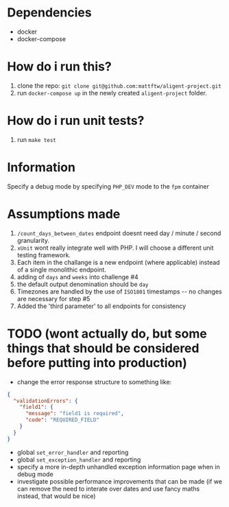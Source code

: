 # Dependencies
* docker
* docker-compose

# How do i run this?
1. clone the repo: `git clone git@github.com:mattftw/aligent-project.git`
2. run `docker-compose up` in the newly created `aligent-project` folder.

# How do i run unit tests?
1. run `make test`

# Information
Specify a debug mode by specifying `PHP_DEV` mode to the `fpm` container

# Assumptions made
1. `/count_days_between_dates` endpoint doesnt need day / minute / second granularity.
2. `xUnit` wont really integrate well with PHP. I will choose a different unit testing framework.
3. Each item in the challange is a new endpoint (where applicable) instead of a single monolithic endpoint.
4. adding of `days` and `weeks` into challenge #4
5. the default output denomination should be `day`
6. Timezones are handled by the use of `ISO1801` timestamps -- no changes are necessary for step #5
7. Added the 'third parameter' to all endpoints for consistency

# TODO (wont actually do, but some things that should be considered before putting into production)
* change the error response structure to something like:
```json
{
  "validationErrors": {
    "field1": {
      "message": "field1 is required",
      "code": "REQUIRED_FIELD"
    }
  }
}
```
* global `set_error_handler` and reporting
* global `set_exception_handler` and reporting
* specify a more in-depth unhandled exception information page when in debug mode
* investigate possible performance improvements that can be made (if we can remove the need to interate over dates and use fancy maths instead, that would be nice)
